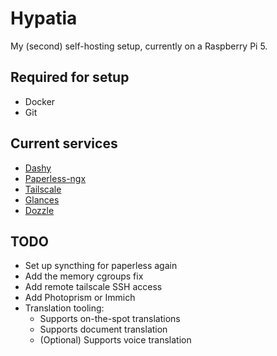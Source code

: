 # Hypatia

My (second) self-hosting setup, currently on a Raspberry Pi 5.


## Required for setup

* Docker
* Git

## Current services
* [Dashy](https://github.com/Lissy93/dashy)
* [Paperless-ngx](https://github.com/paperless-ngx/paperless-ngx)
* [Tailscale](https://tailscale.com/)
* [Glances](https://glances.readthedocs.io/en/latest/index.html)
* [Dozzle](https://dozzle.dev/)

## TODO

* Set up syncthing for paperless again
* Add the memory cgroups fix
* Add remote tailscale SSH access
* Add Photoprism or Immich
* Translation tooling:
    * Supports on-the-spot translations
    * Supports document translation
    * (Optional) Supports voice translation
